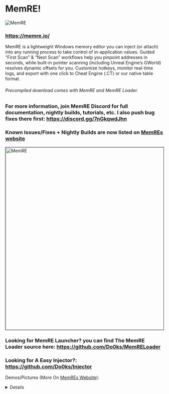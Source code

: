 # MemRE!
![MemRE](https://github.com/user-attachments/assets/d0f206b1-9e23-4e03-97e3-ac6842176cbe)
### https://memre.io/

MemRE is a lightweight Windows memory editor you can inject (or attach) into any running process to take control of in-application values. Guided “First Scan” & “Next Scan” workflows help you pinpoint addresses in seconds, while built-in pointer scanning (including Unreal Engine’s GWorld) resolves dynamic offsets for you. Customize hotkeys, monitor real-time logs, and export with one click to Cheat Engine (.CT) or our native table format.  
###### Precompiled download comes with MemRE and MemRE Loader.
### For more information, join MemRE Discord for full documentation, nightly builds, tutorials, etc. I also push bug fixes there first: https://discord.gg/7nGkqwdJhn

### Known Issues/Fixes + Nightly Builds are now listed on [MemREs website](https://memre.io/)   

<a href="http://www.youtube.com/watch?feature=player_embedded&v=ohHAiqsSopQ
" target="_blank"><img src="http://img.youtube.com/vi/ohHAiqsSopQ/0.jpg" 
alt="MemRE" width="640" height="580" border="1" /></a>

### Looking for MemRE Launcher? you can find The MemRE Loader source here: https://github.com/Do0ks/MemRELoader
### Looking for A Easy Injector?: https://github.com/Do0ks/Injector

Demos/Pictures (More On [MemREs Website](https://memre.io/)):
<Details>
  
https://youtu.be/ohHAiqsSopQ
![Picture 13](https://github.com/user-attachments/assets/e72e89bc-e2f9-485e-9be0-a84a59270554)
![Picture 11](https://github.com/user-attachments/assets/5e4d8a8e-ba4e-4b12-9484-b68a56918317)
![Picture 3](https://github.com/user-attachments/assets/7def5324-469b-4184-a2bd-7be7e901d249)

</Details>

